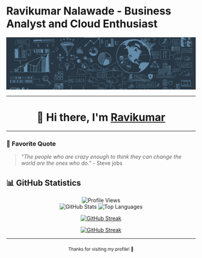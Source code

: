 # Ravikumar Nalawade - Business Analyst and Cloud Enthusiast

<div align="center">
  <img src="https://github.com/raviknce0509/raviknce0509/blob/main/linkedin_banner_edited.png" alt="Banner" />
</div>

---

<div align="center">
  <h1>👋 Hi there, I'm <a href="https://cloudwithravi.com">
    Ravikumar</a>
</div>

---





### 💭 Favorite Quote

> *"The people who are crazy enough to think they can change the world are the ones who do."* - Steve jobs


## 📊 GitHub Statistics

<div align="center">
  <img src="https://komarev.com/ghpvc/?username=raviknce0509&color=blueviolet&style=for-the-badge"
    alt="Profile Views" />
</div>

<div align="center">
  <img src="https://github-readme-stats.vercel.app/api?username=raviknce0509&show_icons=true&theme=dark&hide_border=true&bg_color=0d1117&title_color=00ff00&text_color=ffffff&icon_color=ffa500"
    alt="GitHub Stats" />
  <img src="https://github-readme-stats.vercel.app/api/top-langs/?username=raviknce0509&layout=compact&theme=dark&hide_border=true&bg_color=0d1117&title_color=00ff00&text_color=ffffff"
    alt="Top Languages" />
</div>

<div align="center">

  <!-- GitHub Streak Stats -->
  [![GitHub Streak](https://streak-stats.demolab.com/?user=raviknce0509&theme=dark&hide_border=true&background=0d1117&stroke=00ff00&ring=ffa500&fire=ffa500&currStreakNum=00ff00&sideNums=00ff00&sideLabels=ffa500&currStreakLabel=ffa500)](https://git.io/streak-stats)
  
  <!-- Additional Streak Stats with custom styling -->
  [![GitHub Streak](https://streak-stats.demolab.com/?user=raviknce0509&currStreakNum=00ff00&fire=ffa500&sideLabels=ffa500&theme=dark&background=0d1117&stroke=00ff00&ring=ffa500)](https://git.io/streak-stats)
</div>

---


<div align="center">
  <sub>Thanks for visiting my profile! 🚀</sub>
</div>
